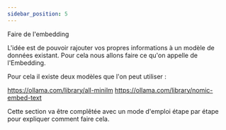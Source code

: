 ```yaml
---
sidebar_position: 5
---
```


Faire de l'embedding

L'idée est de pouvoir rajouter vos propres informations à un modèle de données existant. Pour cela nous allons faire ce qu'on appelle de l'Embedding.

Pour cela il existe deux modèles que l'on peut utiliser :

https://ollama.com/library/all-minilm
https://ollama.com/library/nomic-embed-text

Cette section va être complêtée avec un mode d'emploi étape par étape pour expliquer comment faire cela.